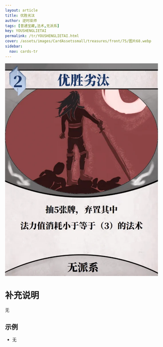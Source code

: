 ```yaml
---
layout: article
title: 优胜劣汰
author: 逆时巫师
tags: [普通宝藏,法术,无派系]
key: YOUSHENGLIETAI
permalink: /tr/YOUSHENGLIETAI.html
cover: /assets/images/CardAssetssmall/treasures/front/75/图片68.webp
sidebar:
  nav: cards-tr
---
```

![](/assets/images/CardAssets/treasures/front/75/图片68.webp)

# 补充说明
无


## 示例
* 无